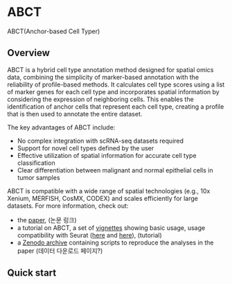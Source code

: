 # ABCT
ABCT(Anchor-based Cell Typer)



## Overview

ABCT is a hybrid cell type annotation method designed for spatial omics data, combining the simplicity of marker-based annotation with the reliability of profile-based methods. It calculates cell type scores using a list of marker genes for each cell type and incorporates spatial information by considering the expression of neighboring cells. This enables the identification of anchor cells that represent each cell type, creating a profile that is then used to annotate the entire dataset.

The key advantages of ABCT include:

- No complex integration with scRNA-seq datasets required
- Support for novel cell types defined by the user
- Effective utilization of spatial information for accurate cell type classification
- Clear differentiation between malignant and normal epithelial cells in tumor samples

ABCT is compatible with a wide range of spatial technologies (e.g., 10x Xenium, MERFISH, CosMX, CODEX) and scales efficiently for large datasets. For more information, check out:

- the [paper](https://www.nature.com/articles/s41588-024-01664-3), (논문 링크)
- a tutorial on ABCT, a set of [vignettes](https://prabhakarlab.github.io/Banksy) showing basic usage, usage compatibility with Seurat ([here](https://github.com/satijalab/seurat-wrappers/blob/master/docs/banksy.md) and [here](https://satijalab.org/seurat/articles/visiumhd_analysis_vignette#identifying-spatially-defined-tissue-domains)),  (tutorial)
- a [Zenodo archive](https://zenodo.org/records/10258795) containing scripts to reproduce the analyses in the paper (데이터 다운로드 페이지?)


## Quick start
